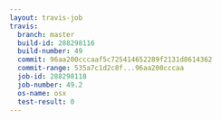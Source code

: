 ```yaml
---
layout: travis-job
travis:
  branch: master
  build-id: 288298116
  build-number: 49
  commit: 96aa200cccaaf5c725414652289f2131d8614362
  commit-range: 535a7c1d2c8f...96aa200cccaa
  job-id: 288298118
  job-number: 49.2
  os-name: osx
  test-result: 0
---
```

